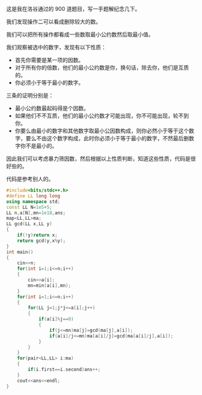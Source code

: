 这是我在洛谷通过的 $900$ 道题目，写一手题解纪念几下。

我们发现操作二可以看成删除较大的数。

我们可以把所有操作都看成一些数取最小公约数然后取最小值。

我们观察被选中的数字，发现有以下性质：

- 首先你需要是某一项的因数。
- 对于所有你的倍数，他们的最小公约数是你，换句话，除去你，他们是互质的。
- 你必须小于等于最小的数字。

三条的证明分别是：

- 最小公约数最起码得是个因数。
- 如果他们不不互质，他们的最小公约数才可能出现，你不可能出现，轮不到你。
- 你要么由最小的数字和其他数字取最小公因数构成，则你必然小于等于这个数字，要么不由这个数字构成，此时你必须小于等于最小的数字，不然最后删数字你不是最小的。

因此我们可以考虑暴力筛因数，然后根据以上性质判断，知道这些性质，代码是很好些的。

代码是参考别人的。

```cpp
#include<bits/stdc++.h>
#define LL long long
using namespace std;
const LL N=1e5+5;
LL n,a[N],mn=1e18,ans;
map<LL,LL>ma;
LL gcd(LL x,LL y)
{
	if(!y)return x;
	return gcd(y,x%y);
}
int main()
{
	cin>>n;
	for(int i=1;i<=n;i++)
	{
		cin>>a[i];
		mn=min(a[i],mn);
	}
	for(int i=1;i<=n;i++)
	{
		for(LL j=1;j*j<=a[i];j++)
		{
			if(a[i]%j==0)
			{
				if(j<=mn)ma[j]=gcd(ma[j],a[i]);
				if(a[i]/j<=mn)ma[a[i]/j]=gcd(ma[a[i]/j],a[i]);
			}
		}
	}
	for(pair<LL,LL> i:ma)
	{
		if(i.first==i.second)ans++;
	}
	cout<<ans<<endl;
}
```